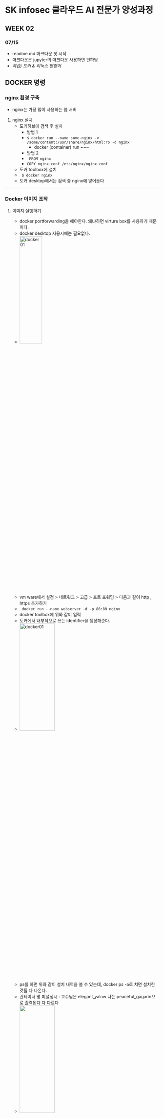 # SK infosec 클라우드 AI 전문가 양성과정

## WEEK 02
### 07/15
* readme.md 마크다운 첫 시작
* 마크다운은 jupyter의 마크다운 사용하면 편하당
* *복습) 도커 & 리눅스 명령어*

## DOCKER 명령
### nginx 환경 구축
* nginx는 가장 많이 사용하는 웹 서버
1. nginx 설치
    *  도커허브에 검색 후 설치
        * 방법 1
        * ``` $ docker run --name some-nginx -v /some/content:/usr/share/nginx/html:ro -d nginx ```
            * docker (container) run ~~~
        * 방법 2
        * ``` FROM nginx```
        * ```COPY nginx.conf /etc/nginx/nginx.conf```
    * 도커 toolbox에 설치 
    * ``` $ docker nginx```
    * 도커 desktop에서는 검색 중 nginx에 넣어둔다

* * * 

### Docker 이미지 조작
1. 이미지 실행하기
    * docker portforwarding을 해야한다. 왜냐하면 virture box를 사용하기 때문이다.
    * docker desktop 사용시에는 필요없다.
    * <img src ="/uploads/9916194750dae2886a3836a5e223d81c/image.png" width="40%" height="30%" title="docker설정" alt="docker01"></img>
    * vm ware에서 설정 > 네트워크 > 고급 > 포트 포워딩 > 다음과 같이 http , https 추가하기
    * ``` docker run --name webserver -d -p 80:80 nginx```
    * docker toolbox에 위와 같이 입력
    * 도커에서 내부적으로 쓰는 identifier을 생성해준다.
    *  <img src ="/uploads/da03feab75de8834487e047b84bb4ba0/image.png" width="50%" height="30%" title="docker설정" alt="docker01"></img>
    - ps를 하면 위와 같이 설치 내역을 볼 수 있는데, docker ps -a로 치면 설치한 것들 다 나온다.
    - 컨테이너 명 미설정시 : 교수님은 elegant_yalow 나는 peaceful_gagarin으로 출력된다 다 다르다
    - <img src = "/uploads/20500f5ea52fc36a40ceb1d328f66202/image.png" width="50%" height = "30%"></img>
    - 로컬호스트 접속시 해당 페이지 오픈
    - 80:80으로 run중이라서 이렇게 뜨고 있다.

2. 도커 컨테이너 확인
    * <img src = "/uploads/5dce636c15c68fd43bf68902d8907ed9/image.png" width="50%" height="30%"></img>
    * 실행중인 container확인  
        - docker ps
        - docker ps -a
    * exited된 컨테이너 삭제
        - docker rm container-name
        - docker rm helloworld
        - docker ps -a
    * container 명 변경 
        - docker rename container -name container-rename
    * container 중지
        - docker stop container web
        - docker stop web
    * container 실행
        - docker start web
    
    * __+alpha__
    * __도커와 가상화와 차이점__
    - [설명 blog](https://medium.com/@darkrasid/docker%EC%99%80-vm-d95d60e56fdd)
    - 시험 삘
* * * 

## DOCKERFILE을 사용한 코드에 의한 서버 구축

1. 도커 contos설치
    * ubuntu, centos:7 image download
    - ```docker pull ubuntu```
    - ```docker pull centos:7 #centos:version(tag)   ```

    * image 상세보기 - __image config Dockerfile 조회__
    - ```docker image inspect ubuntu```
    - <img src = "/uploads/f75ea69d2478259083874776872deca1/image.png" height = "50%" width="40%"></img>

    * image 삭제 - __image 사용하는 container가 있는 경우 사용하는 container삭제후 사용 가능하다. 
    - ```docker image rm imageID ```

    * 사용하지 않는 image삭제
    - ```docker image prune```
    
    * ubuntu, centos:7 container 생성/실행(create/start)
    * centos의 /bin/cal --calendar 실행 -it:표준입출력 사용
    - ``` docker run -it --name centos_cal centos:7 /bin/cal ```
    - ``` docker ps -a```
    - ``` docker run -it --name centos_shell centos:7 bin/bash ```
    - ``` root@:/#adduser test1 //test1 user 생성```
    - ``` root@:/#su test       //test1 user로 변경```
    - ``` testQ:/$ ls -al       //목록보기 ```
    - ``` testQ:/$ exit         // root로 가기 ```
    - ``` test@:/# exit         // docker로 가기 ```

    - ``` docker pa -a          // centos_shell은 exited상태```
    - ``` root@:/#              // ctrl+p+q docker로 가기```
    - ``` docker attach centos_shell``` // root로 
    - ``` root@:/#```

    - ctrl+p+q 누르면 ```root@ef00077585d2:/# read escape sequence```이렇게 출력되고 나오게 만든다
    * 도커를 이용하면 attach를 이용해 이거저거 쓰기 좋다.

    * apt-get -> pip과 같은 기능을 한다. 설치할 때 쓰인다.
    - <img src = "/uploads/da213a7b63a1efe2c8be0b63a263d889/image.png" width="50%" height="30%"></img>
    - __앞으로는 운영 및 시스템도 코딩해야한다.__ 위와 같이 `기호를 활용하여 두개의 동작을 한꺼번에 같이 진행할 수 있다.
    - <img src = "/uploads/59880acda5b41241a7e5c6a089886415/image.png" width="50%" height="40%"></img>
    - 이렇게 쳐야한다. 역시 또 오타나서 다경언니가 해결해주셨당...ㅎㅎㅎㅎ
* * *
### centos
* centos는 ubuntu와 다른 문법 사용한다. but 뿌리는 리눅스이다.
    - 여기서는 나갈려면 :wq : 저장하고 나가기 하기
    * __vi editor__   
* <img src ="/uploads/33bbd1dcda33928c2b43812fc61c6ff9/image.png" width="50%" height="30%"></img>
    - 해당 리눅스 파일과 디렉토리는 한번 공부할 가치가 있다.
    * chmod
        - changemod : 접근 권한을 바꾸려면 chmod 명령을 사용
        - set u id가 셋팅된 파일부터 공격하려고 한다.
        - 기초 단계에서 따라서 find를 많이 쓴다. --help해서 한번 봐라

### docker 이미지 생성
* 도커의 설정값 등은 이미지라고 한다.
    * 컨테이너로부터 이미지 작성
    - ubuntu, centos 등이 컨테이너입니다. 

#### 정규표현식 
- 정규표현식은 직관적이고 대부분의 언어가 위를 바탕으로 구성되었다.
    - [정규표현식 개념](http://www.nextree.co.kr/p4327/)
    - [정규표현식 test](https://regexr.com/)


***

Next -> ubuntu로 jdk도 설치해보고, mysql이나 linux 설치 등을 이미지로 commit 해서 만들고 registry에 등록하여 다운받는 법 등등을 배울 것이다.
                                                         